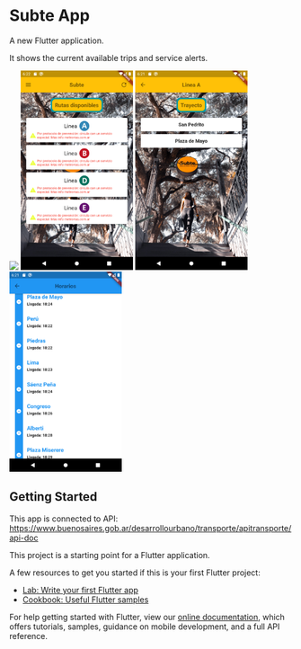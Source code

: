 # Subte App

A new Flutter application.

It shows the current available trips and service alerts.

<div style="display:inline">
  <img src="https://github.com/yomergonzalez/subte/blob/master/screenshots/img0.png?raw=true" width=200">
  <img src="https://github.com/yomergonzalez/subte/blob/master/screenshots/img1.png?raw=true" width=200">
  <img src="https://github.com/yomergonzalez/subte/blob/master/screenshots/img2.png?raw=true" width=200">
  <img src="https://github.com/yomergonzalez/subte/blob/master/screenshots/img3.png?raw=true" width=200">
</div>


## Getting Started

This app is connected to API:
https://www.buenosaires.gob.ar/desarrollourbano/transporte/apitransporte/api-doc


This project is a starting point for a Flutter application.

A few resources to get you started if this is your first Flutter project:

- [Lab: Write your first Flutter app](https://flutter.dev/docs/get-started/codelab)
- [Cookbook: Useful Flutter samples](https://flutter.dev/docs/cookbook)

For help getting started with Flutter, view our
[online documentation](https://flutter.dev/docs), which offers tutorials,
samples, guidance on mobile development, and a full API reference.
